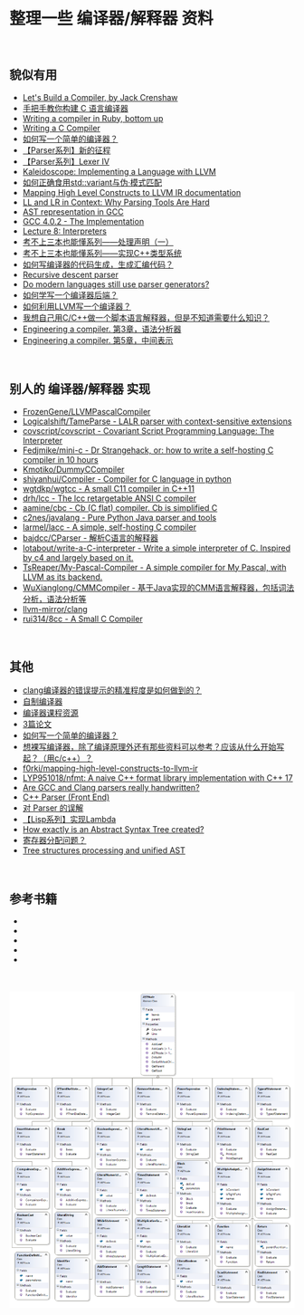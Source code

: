 # 整理一些 编译器/解释器 资料

&nbsp;   
## 貌似有用

- [Let's Build a Compiler, by Jack Crenshaw](https://compilers.iecc.com/crenshaw/)
- [手把手教你构建 C 语言编译器](https://lotabout.me/2015/write-a-C-interpreter-0/)
- [Writing a compiler in Ruby, bottom up](http://hokstad.com/compiler)
- [Writing a C Compiler](https://norasandler.com/archive/)
- [如何写一个简单的编译器？](https://www.zhihu.com/question/36756224/answer/122676534)
- [【Parser系列】新的征程](https://zhuanlan.zhihu.com/p/41886644)
- [【Parser系列】Lexer IV](https://zhuanlan.zhihu.com/p/42413097)
- [Kaleidoscope: Implementing a Language with LLVM](https://llvm.org/docs/tutorial/index.html)
- [如何正确食用std::variant与伪·模式匹配](https://zhuanlan.zhihu.com/p/41207840)
- [Mapping High Level Constructs to LLVM IR documentation](https://mapping-high-level-constructs-to-llvm-ir.readthedocs.io/en/latest/basic-constructs/index.html)
- [LL and LR in Context: Why Parsing Tools Are Hard](http://webcache.googleusercontent.com/search?q=cache:http://blog.reverberate.org/2013/09/ll-and-lr-in-context-why-parsing-tools.html)
- [AST representation in GCC](http://icps.u-strasbg.fr/~pop/gcc-ast.html)
- [GCC 4.0.2 - The Implementation](http://www.cse.iitb.ac.in/grc/intdocs/gcc-implementation-details.html)
- [Lecture 8: Interpreters](http://www.cse.chalmers.se/edu/year/2015/course/DAT150/lectures/proglang-08.html)
- [考不上三本也能懂系列——处理声明（一）](https://zhuanlan.zhihu.com/p/45971898)
- [考不上三本也能懂系列——实现C++类型系统](https://zhuanlan.zhihu.com/p/47203297)
- [如何写编译器的代码生成，生成汇编代码？](https://www.zhihu.com/question/28890081)
- [Recursive descent parser](https://en.wikipedia.org/wiki/Recursive_descent_parser)
- [Do modern languages still use parser generators?](https://softwareengineering.stackexchange.com/questions/250256/do-modern-languages-still-use-parser-generators)
- [如何学写一个编译器后端？](https://www.zhihu.com/question/56005792/answer/147558407)
- [如何利用LLVM写一个编译器？](https://www.zhihu.com/question/30479779)
- [我想自己用C/C++做一个脚本语言解释器，但是不知道需要什么知识？](https://www.zhihu.com/question/40522408/answer/87314432)
- [Engineering a compiler. 第3章，语法分析器](https://github.com/GHScan/TechNotes/blob/master/2015/1.markdown)
- [Engineering a compiler. 第5章，中间表示](https://github.com/GHScan/TechNotes/blob/master/2015/2.markdown)


&nbsp;   
## 别人的 编译器/解释器 实现

- [FrozenGene/LLVMPascalCompiler](https://github.com/FrozenGene/LLVMPascalCompiler/tree/master/LLVMPascal/LLVMPascal)
- [Logicalshift/TameParse - LALR parser with context-sensitive extensions](https://github.com/Logicalshift/TameParse)
- [covscript/covscript - Covariant Script Programming Language: The Interpreter](https://github.com/covscript/covscript)
- [Fedjmike/mini-c - Dr Strangehack, or: how to write a self-hosting C compiler in 10 hours](https://github.com/Fedjmike/mini-c)
- [Kmotiko/DummyCCompiler](https://github.com/Kmotiko/DummyCCompiler)
- [shiyanhui/Compiler - Compiler for C language in python](https://github.com/shiyanhui/Compiler)
- [wgtdkp/wgtcc - A small C11 compiler in C++11](https://github.com/wgtdkp/wgtcc)
- [drh/lcc - The lcc retargetable ANSI C compiler](https://github.com/drh/lcc)
- [aamine/cbc - Cb (C flat) compiler. Cb is simplified C](https://github.com/aamine/cbc)
- [c2nes/javalang - Pure Python Java parser and tools](https://github.com/c2nes/javalang)
- [larmel/lacc - A simple, self-hosting C compiler](https://github.com/larmel/lacc)
- [bajdcc/CParser - 解析C语言的解释器](https://github.com/bajdcc/CParser)
- [lotabout/write-a-C-interpreter - Write a simple interpreter of C. Inspired by c4 and largely based on it.](https://github.com/lotabout/write-a-C-interpreter)
- [TsReaper/My-Pascal-Compiler - A simple compiler for My Pascal, with LLVM as its backend.](https://github.com/TsReaper/My-Pascal-Compiler)
- [WuXianglong/CMMCompiler - 基于Java实现的CMM语言解释器，包括词法分析，语法分析等](https://github.com/WuXianglong/CMMCompiler)
- [llvm-mirror/clang](https://github.com/llvm-mirror/clang/tree/master/lib)
- [rui314/8cc - A Small C Compiler](https://github.com/rui314/8cc)


&nbsp;   
## 其他

- [clang编译器的错误提示的精准程度是如何做到的？](https://www.zhihu.com/question/38615812/answer/77222989)
- [自制编译器](https://zhuanlan.zhihu.com/compiler)
- [编译器课程资源](https://github.com/chyyuu/compiler_course_info/blob/master/resources.md)
- [3篇论文](https://www.zhihu.com/question/36756224/answer/88530013)
- [如何写一个简单的编译器？](https://www.zhihu.com/question/36756224)
- [想裸写编译器，除了编译原理外还有那些资料可以参考？应该从什么开始写起？（用c/c++）？](https://www.zhihu.com/question/26188036)
- [f0rki/mapping-high-level-constructs-to-llvm-ir](https://github.com/f0rki/mapping-high-level-constructs-to-llvm-ir)
- [LYP951018/nfmt: A naive C++ format library implementation with C++ 17](https://github.com/LYP951018/nfmt/tree/master/nfmt)
- [Are GCC and Clang parsers really handwritten?](https://stackoverflow.com/questions/6319086/are-gcc-and-clang-parsers-really-handwritten)
- [C++ Parser (Front End)](http://www.semanticdesigns.com/Products/FrontEnds/CppFrontEnd.html)
- [对 Parser 的误解](http://www.yinwang.org/blog-cn/2015/09/19/parser)
- [【Lisp系列】实现Lambda](https://zhuanlan.zhihu.com/p/47309037)
- [How exactly is an Abstract Syntax Tree created?](https://softwareengineering.stackexchange.com/questions/254074/how-exactly-is-an-abstract-syntax-tree-created)
- [寄存器分配问题？](https://www.zhihu.com/question/29355187)
- [Tree structures processing and unified AST](http://blog.ptsecurity.com/2016/07/tree-structures-processing-and-unified.html)


&nbsp;   
## 参考书籍

- []()
- []()
- []()
- []()
- []()


&nbsp;   
&nbsp;   
![](./assets/python_AST.png)
